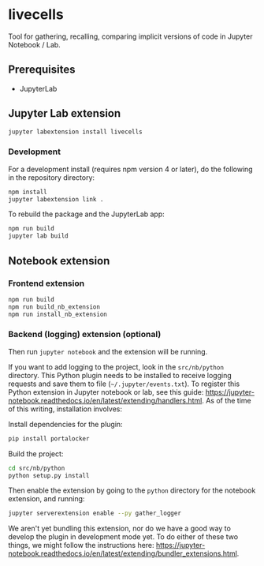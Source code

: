 # livecells

Tool for gathering, recalling, comparing implicit versions of code in Jupyter Notebook / Lab.

## Prerequisites

* JupyterLab

## Jupyter Lab extension

```bash
jupyter labextension install livecells
```

### Development

For a development install (requires npm version 4 or later), do the following in the repository directory:

```bash
npm install
jupyter labextension link .
```

To rebuild the package and the JupyterLab app:

```bash
npm run build
jupyter lab build
```

## Notebook extension

### Frontend extension

```bash
npm run build
npm run build_nb_extension
npm run install_nb_extension
```

### Backend (logging) extension (optional)

Then run `jupyter notebook` and the extension will be running.

If you want to add logging to the project, look in the `src/nb/python` directory. This Python plugin needs to be installed to receive logging requests and save them to file (`~/.jupyter/events.txt`). To register this Python extension in Jupyter notebook or lab, see this guide: https://jupyter-notebook.readthedocs.io/en/latest/extending/handlers.html. As of the time of this writing, installation involves:

Install dependencies for the plugin:

```bash
pip install portalocker
```

Build the project:
```bash
cd src/nb/python
python setup.py install
```

Then enable the extension by going to the `python` directory for the notebook extension, and running:

```bash
jupyter serverextension enable --py gather_logger
```

We aren't yet bundling this extension, nor do we have a good way to develop the plugin in development mode yet. To do either of these two things, we might follow the instructions here: https://jupyter-notebook.readthedocs.io/en/latest/extending/bundler_extensions.html.